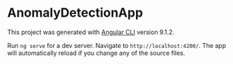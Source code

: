 # AnomalyDetectionApp

This project was generated with [Angular CLI](https://github.com/angular/angular-cli) version 9.1.2.

Run `ng serve` for a dev server. Navigate to `http://localhost:4200/`. The app will automatically reload if you change any of the source files.
